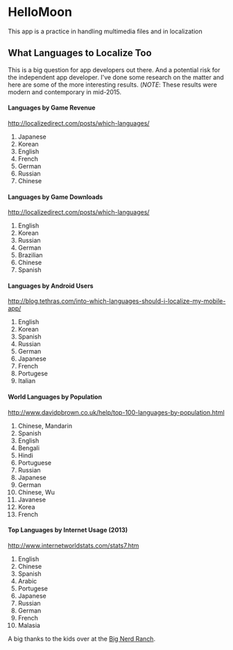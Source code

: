 # HelloMoon

This app is a practice in handling multimedia files and in localization

## What Languages to Localize Too

This is a big question for app developers out there. And a potential risk for the independent app developer. I've done some research on the matter and here are some of the more interesting results. (*NOTE*: These results were modern and contemporary in mid-2015.

#### Languages by Game Revenue

http://localizedirect.com/posts/which-languages/

1. Japanese
2. Korean
3. English
4. French
5. German
6. Russian
7. Chinese

#### Languages by Game Downloads

http://localizedirect.com/posts/which-languages/

1. English
2. Korean
3. Russian
4. German
5. Brazilian
6. Chinese
7. Spanish

#### Languages by Android Users
http://blog.tethras.com/into-which-languages-should-i-localize-my-mobile-app/

1. English
2. Korean
3. Spanish
4. Russian
5. German
6. Japanese
7. French
8. Portugese
9. Italian

#### World Languages by Population
http://www.davidpbrown.co.uk/help/top-100-languages-by-population.html

1. Chinese, Mandarin
2. Spanish
3. English
4. Bengali
5. Hindi
6. Portuguese
7. Russian
8. Japanese
9. German
10. Chinese, Wu
11. Javanese
12. Korea
13. French

#### Top Languages by Internet Usage (2013)

http://www.internetworldstats.com/stats7.htm

1. English
2. Chinese
3. Spanish
4. Arabic
5. Portugese
6. Japanese
7. Russian
8. German
9. French
10. Malasia



A big thanks to the kids over at the [Big Nerd Ranch](https://www.bignerdranch.com/).

